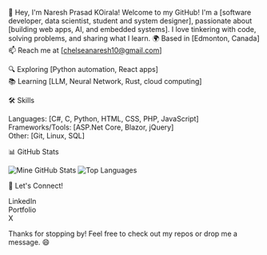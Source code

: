 👋 Hey, I'm Naresh Prasad KOirala!
Welcome to my GitHub! I'm a [software developer, data scientist, student and system designer], passionate about [building web apps, AI, and embedded systems]. I love tinkering with code, solving problems, and sharing what I learn.
🌍 Based in [Edmonton, Canada] 📫 Reach me at [chelseanaresh10@gmail.com]


🔍 Exploring [Python automation, React apps]  
📚 Learning [LLM, Neural Network, Rust, cloud computing]

🛠 Skills

Languages: [C#, C, Python, HTML, CSS, PHP, JavaScript]  
Frameworks/Tools: [ASP.Net Core, Blazor, jQuery]  
Other: [Git, Linux, SQL]

📊 GitHub Stats

![Mine GitHub Stats](https://github-readme-stats.vercel.app/api?username=NareshKoirala&show_icons=true&theme=tokyonight)
![Top Languages](https://github-readme-stats.vercel.app/api/top-langs/?username=NareshKoirala&layout=compact&theme=tokyonight)

🤝 Let's Connect!

LinkedIn  
Portfolio  
X

Thanks for stopping by! Feel free to check out my repos or drop me a message. 😄
